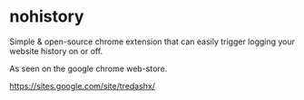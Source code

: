 # nohistory
Simple & open-source chrome extension that can easily trigger logging your website history on or off.

As seen on the google chrome web-store.

https://sites.google.com/site/tredashx/
